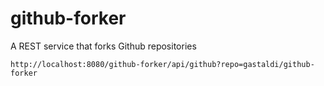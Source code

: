 # github-forker
A REST service that forks Github repositories

    http://localhost:8080/github-forker/api/github?repo=gastaldi/github-forker
